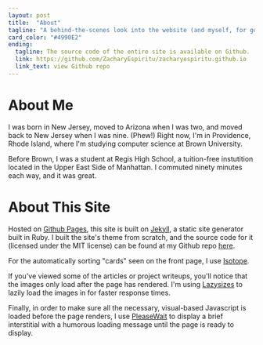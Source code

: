 ```yaml
---
layout: post
title:  "About"
tagline: "A behind-the-scenes look into the website (and myself, for good measure)"
card_color: "#4990E2"
ending:
  tagline: The source code of the entire site is available on Github.
  link: https://github.com/ZacharyEspiritu/zacharyespiritu.github.io
  link_text: view Github repo
---
```


# About Me

I was born in New Jersey, moved to Arizona when I was two, and moved back to New Jersey when I was nine. (Phew!) Right now, I'm in Providence, Rhode Island, where I'm studying computer science at Brown University.

Before Brown, I was a student at Regis High School, a tuition-free instutition located in the Upper East Side of Manhattan. I commuted ninety minutes each way, and it was great.

# About This Site

Hosted on [Github Pages][github-pages], this site is built on [Jekyll][jekyll], a static site generator built in Ruby. I built the site's theme from scratch, and the source code for it (licensed under the MIT license) can be found at my Github repo [here][source-code].

For the automatically sorting "cards" seen on the front page, I use [Isotope][isotope].

If you've viewed some of the articles or project writeups, you'll notice that the images only load after the page has rendered. I'm using [Lazysizes][lazysizes] to lazily load the images in for faster response times.

Finally, in order to make sure all the necessary, visual-based Javascript is loaded before the page renders, I use [PleaseWait][please-wait] to display a brief interstitial with a humorous loading message until the page is ready to display.

[github-pages]: https://pages.github.com/
[jekyll]: https://jekyllrb.com/
[source-code]: https://github.com/ZacharyEspiritu/zacharyespiritu.github.io
[isotope]: http://isotope.metafizzy.co/
[lazysizes]: http://afarkas.github.io/lazysizes/
[please-wait]: http://pathgather.github.io/please-wait/
